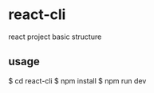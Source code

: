 # react-cli
  react project basic structure
## usage
  $ cd react-cli
  $ npm install
  $ npm run dev

